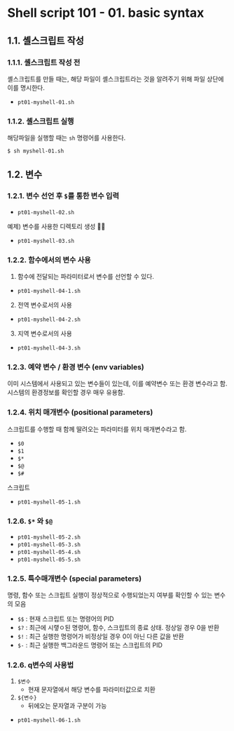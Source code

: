 # Shell script 101 - 01. basic syntax

## 1.1. 셸스크립트 작성

### 1.1.1. 셸스크립트 작성 전

셸스크립트를 만들 때는, 해당 파일이 셸스크립트라는 것을 알려주기 위해 파일 상단에 이를 명시한다.

- `pt01-myshell-01.sh`

### 1.1.2. 셸스크립트 실행

해당파일을 실행할 때는 `sh` 명령어를 사용한다.

```shell
$ sh myshell-01.sh
```

## 1.2.  변수

### 1.2.1. 변수 선언 후 `$`를 통한 변수 입력 

- `pt01-myshell-02.sh`

예제) 변수를 사용한 디렉토리 생성

- `pt01-myshell-03.sh`

### 1.2.2. 함수에서의 변수 사용

1. 함수에 전달되는 파라미터로서 변수를 선언할 수 있다.

- `pt01-myshell-04-1.sh`
	
2. 전역 변수로서의 사용

- `pt01-myshell-04-2.sh`


3. 지역 변수로서의 사용

- `pt01-myshell-04-3.sh`

### 1.2.3. 예약 변수 / 환경 변수 (env variables)

이미 시스템에서 사용되고 있는 변수들이 있는데, 이를 예약변수 또는 환경 변수라고 함. 시스템의 환경정보를 확인할 경우 매우 유용함.

### 1.2.4. 위치 매개변수 (positional parameters)

스크립트를 수행할 때 함께 딸려오는 파라미터를 위치 매개변수라고 함.

- `$0`
- `$1`
- `$*`
- `$@`
- `$#`

스크립트
- `pt01-myshell-05-1.sh`

### 1.2.6. `$*` 와  `$@`

- `pt01-myshell-05-2.sh`
- `pt01-myshell-05-3.sh`
- `pt01-myshell-05-4.sh`
- `pt01-myshell-05-5.sh`


### 1.2.5. 특수매개변수 (special parameters)

명령, 함수 또는 스크립트 실행이 정상적으로 수행되었는지 여부를 확인할 수 있는 변수의 모음

- `$$` : 현재 스크립트 또는 명령어의 PID
- `$?` : 최근에 시랳ㅇ된 명령어, 함수, 스크립트의 종료 상태. 정상일 경우 0을 반환
- `$!` : 최근 실행한 명령어가 비정상일 경우 0이 아닌 다른 값을 반환
- `$-` : 최근 실행한 백그라운드 명령어 또는 스크립트의 PID


### 1.2.6. q변수의 사용법

1. `$변수`
	- 현재 문자열에서 해당 변수를 파라미터값으로 치환
2. `${변수}`
	- 뒤에오는 문자열과 구분이 가능

- `pt01-myshell-06-1.sh`